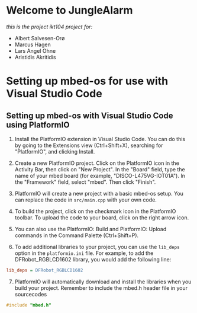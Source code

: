 # Welcome to JungleAlarm
*this is the project ikt104 project for:*
- Albert Salvesen-Orø
- Marcus Hagen
- Lars Angel Ohne
- Aristidis Akritidis


# Setting up mbed-os for use with Visual Studio Code
## Setting up mbed-os with Visual Studio Code using PlatformIO
1. Install the PlatformIO extension in Visual Studio Code. You can do this by going to the Extensions view (Ctrl+Shift+X), searching for "PlatformIO", and clicking Install.

2. Create a new PlatformIO project. Click on the PlatformIO icon in the Activity Bar, then click on "New Project". In the "Board" field, type the name of your mbed board (for example, "DISCO-L475VG-IOT01A"). In the "Framework" field, select "mbed". Then click "Finish".

3. PlatformIO will create a new project with a basic mbed-os setup. You can replace the code in `src/main.cpp` with your own code.

4. To build the project, click on the checkmark icon in the PlatformIO toolbar. To upload the code to your board, click on the right arrow icon.

5. You can also use the PlatformIO: Build and PlatformIO: Upload commands in the Command Palette (Ctrl+Shift+P).

6. To add additional libraries to your project, you can use the `lib_deps` option in the `platformio.ini` file. For example, to add the DFRobot_RGBLCD1602 library, you would add the following line:

```ini
lib_deps = DFRobot_RGBLCD1602
```

7. PlatformIO will automatically download and install the libraries when you build your project.
Remember to include the mbed.h header file in your sourcecodes

```cpp
#include "mbed.h"
```